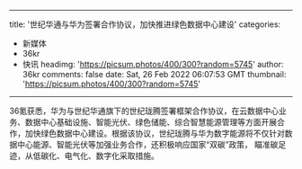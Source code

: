
---
title: '世纪华通与华为签署合作协议，加快推进绿色数据中心建设'
categories: 
 - 新媒体
 - 36kr
 - 快讯
headimg: 'https://picsum.photos/400/300?random=5745'
author: 36kr
comments: false
date: Sat, 26 Feb 2022 06:07:53 GMT
thumbnail: 'https://picsum.photos/400/300?random=5745'
---

<div>   
36氪获悉，华为与世纪华通旗下的世纪珑腾签署框架合作协议，在云数据中心业务、数据中心基础设施、智能光伏、绿色储能、综合智慧能源管理等方面开展合作，加快绿色数据中心建设。根据该协议，世纪珑腾与华为数字能源将不仅针对数据中心能源、智能光伏等加强业务合作，还积极响应国家“双碳”政策， 瞄准碳足迹，从低碳化、电气化、数字化采取措施。  
</div>
            